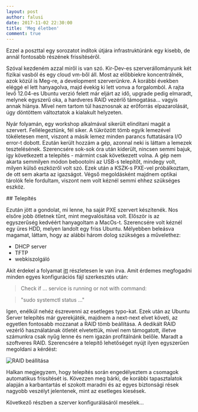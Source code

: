 ```yaml
---
layout: post
author: falusi
date: 2017-11-02 22:30:00
title: 'Meg életben'
comment: true
---
```


Ezzel a poszttal egy sorozatot indítok útjára infrastruktúránk egy kisebb,
de annál fontosabb részének frissítéséről.

Szóval kezdeném azzal miről is van szó. Kir-Dev-es szerverállományunk két
fizikai vasból és egy cloud vm-ből áll. Most az előbbiekre koncentrálnék, azok
közül is Meg-re, a development szerverünkre. A korábbi években eléggé el lett
hanyagolva, majd évekig ki lett vonva a forgalomból. A rajta levő 12.04-es
Ubuntu verzió felett már eljárt az idő, upgrade pedig elmaradt, melynek egyszerű
oka, a hardveres RAID vezérlő támogatása... vagyis annak hiánya. Mivel nem
tartom túl hasznosnak az erőforrás elpazarolását, úgy döntöttem
változtatok a kialakult helyzeten.

Nyár folyamán, egy workshop alkalmával sikerült elindítani magát a szervert.
Fellélegeztünk, fél siker. A tükrözött tömb egyik lemezével tökéletesen ment,
viszont a másik lemez minden parancs futtatására I/O error-t dobott. Ezután
került hozzám a gép, azonnal neki is láttam a lemezek tesztelésének. Szerencsére
sok-sok óra után kiderült, nincsen semmi bajuk, így következett a telepítés -
mármint csak következett volna. A gép nem akarta semmilyen módon bebootolni az
USB-s telepítőt, mindegy volt, milyen külső eszközről volt szó. Ezek után a
KSZK-s PXE-vel próbálkoztam, de ott sem akarta az igazságot. Végső megoldásként
majdnem optikai tárolók fele fordultam, viszont nem volt kéznél semmi ehhez
szükséges eszköz.

## Telepítés

Ezután jött a gondolat, mi lenne, ha saját PXE szervert készítenék. Nos elsőre
jobb ötletnek tűnt, mint megvalósítása volt. Először is az egyszerűség kedvéért
hanyagoltam a MacOs-t. Szerencsére volt kéznél egy üres HDD, melyen landolt egy
friss Ubuntu. Mélyebben beleásva magamat, láttam, hogy az alábbi három dolog
szükséges a művelethez:

- DHCP server
- TFTP
- webkiszolgáló

Akit érdekel a folyamat [itt][1] részletesen le van írva. Amit érdemes
megfogadni minden egyes konfigurációs fájl szerkesztés után:

> Check if ... service is running or not with command:

> "sudo systemctl status ..."

Igen, enélkül nehéz észrevenni az esetleges typo-kat. Ezek után az Ubuntu Server
telepítés már gyerekjáték, majdnem a next-next elvet követi, az egyetlen
fontosabb mozzanat a RAID tömb beállítása. A dedikált RAID vezérlő használatának
ötletét elvetettük, mivel nem támogatott, illetve számunkra csak nyűg lenne és
nem igazán profitálnánk belőle. Maradt a szoftveres RAID. Szerencsére a telepítő
lehetőséget nyújt ilyen egyszerűen megoldani a kérdést:

![RAID beállítása](/img/2017-11-02-raid.png)

Halkan megjegyzem, hogy telepítés során engedélyeztem a csomagok automatikus
frissítését is. Kövezzen meg bárki, de korábbi tapasztalatok alapján a
karbantartás el szokott maradni és az egyes biztonsági rések nagyobb veszélyt
jelentenek, mint az esetleges kiesések.

Következő részben a szerver konfigurálásáról mesélek...

[1]: https://www.ostechnix.com/how-to-install-pxe-server-on-ubuntu-16-04/
